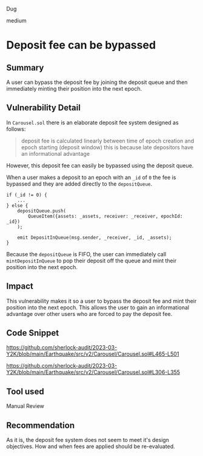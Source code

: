 Dug

medium

# Deposit fee can be bypassed

## Summary

A user can bypass the deposit fee by joining the deposit queue and then immediately minting their position into the next epoch.

## Vulnerability Detail

In `Carousel.sol` there is an elaborate deposit fee system designed as follows:
> deposit fee is calculated linearly between time of epoch creation and epoch starting (deposit window) this is because late depositors have an informational advantage

However, this deposit fee can easily be bypassed using the deposit queue.

When a user makes a deposit to an epoch with an `_id` of `0` the fee is bypassed and they are added directly to the `depositQueue`.

```solidity
if (_id != 0) {
    ...
} else {
    depositQueue.push(
        QueueItem({assets: _assets, receiver: _receiver, epochId: _id})
    );

    emit DepositInQueue(msg.sender, _receiver, _id, _assets);
}
```

Because the `depositQueue` is FIFO, the user can immediately call `mintDepositInQueue` to pop their deposit off the queue and mint their position into the next epoch. 

## Impact

This vulnerability makes it so a user to bypass the deposit fee and mint their position into the next epoch. This allows the user to gain an informational advantage over other users who are forced to pay the deposit fee.

## Code Snippet

https://github.com/sherlock-audit/2023-03-Y2K/blob/main/Earthquake/src/v2/Carousel/Carousel.sol#L465-L501

https://github.com/sherlock-audit/2023-03-Y2K/blob/main/Earthquake/src/v2/Carousel/Carousel.sol#L306-L355

## Tool used

Manual Review

## Recommendation

As it is, the deposit fee system does not seem to meet it's design objectives. How and when fees are applied should be re-evaluated.